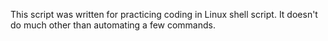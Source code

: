 This script was written for practicing coding in Linux shell script.
It doesn't do much other than automating a few commands.
